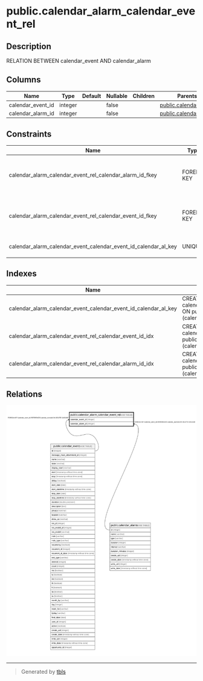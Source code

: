 # public.calendar_alarm_calendar_event_rel

## Description

RELATION BETWEEN calendar_event AND calendar_alarm

## Columns

| Name | Type | Default | Nullable | Children | Parents | Comment |
| ---- | ---- | ------- | -------- | -------- | ------- | ------- |
| calendar_event_id | integer |  | false |  | [public.calendar_event](public.calendar_event.md) |  |
| calendar_alarm_id | integer |  | false |  | [public.calendar_alarm](public.calendar_alarm.md) |  |

## Constraints

| Name | Type | Definition |
| ---- | ---- | ---------- |
| calendar_alarm_calendar_event_rel_calendar_alarm_id_fkey | FOREIGN KEY | FOREIGN KEY (calendar_alarm_id) REFERENCES calendar_alarm(id) ON DELETE CASCADE |
| calendar_alarm_calendar_event_rel_calendar_event_id_fkey | FOREIGN KEY | FOREIGN KEY (calendar_event_id) REFERENCES calendar_event(id) ON DELETE CASCADE |
| calendar_alarm_calendar_event_calendar_event_id_calendar_al_key | UNIQUE | UNIQUE (calendar_event_id, calendar_alarm_id) |

## Indexes

| Name | Definition |
| ---- | ---------- |
| calendar_alarm_calendar_event_calendar_event_id_calendar_al_key | CREATE UNIQUE INDEX calendar_alarm_calendar_event_calendar_event_id_calendar_al_key ON public.calendar_alarm_calendar_event_rel USING btree (calendar_event_id, calendar_alarm_id) |
| calendar_alarm_calendar_event_rel_calendar_event_id_idx | CREATE INDEX calendar_alarm_calendar_event_rel_calendar_event_id_idx ON public.calendar_alarm_calendar_event_rel USING btree (calendar_event_id) |
| calendar_alarm_calendar_event_rel_calendar_alarm_id_idx | CREATE INDEX calendar_alarm_calendar_event_rel_calendar_alarm_id_idx ON public.calendar_alarm_calendar_event_rel USING btree (calendar_alarm_id) |

## Relations

![er](public.calendar_alarm_calendar_event_rel.svg)

---

> Generated by [tbls](https://github.com/k1LoW/tbls)
